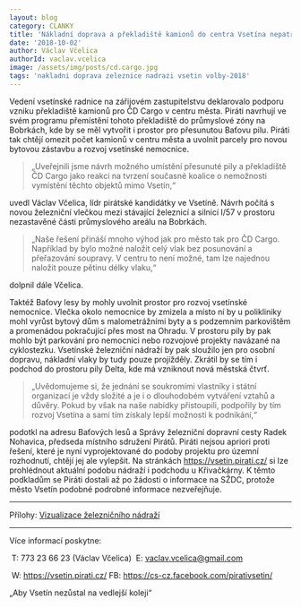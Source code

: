 ```yaml
---
layout: blog
category: CLANKY
title: 'Nákladní doprava a překladiště kamionů do centra Vsetína nepatří'
date: '2018-10-02'
author: Václav Včelica
authorId: vaclav.vcelica
image: /assets/img/posts/cd.cargo.jpg
tags: 'nakladni doprava zeleznice nadrazi vsetin volby-2018'
---
```

Vedení vsetínské radnice na zářijovém zastupitelstvu deklarovalo podporu vzniku překladiště kamionů pro ČD Cargo v centru města. Piráti navrhují ve svém programu přemístění tohoto překladiště do průmyslové zóny na Bobrkách, kde by se měl vytvořit i prostor pro přesunutou Baťovu pilu. Piráti tak chtějí omezit počet kamionů v centru města a uvolnit parcely pro novou bytovou zástavbu a rozvoj vsetínské nemocnice.

>„Uveřejnili jsme návrh možného umístění přesunuté pily a překladiště ČD Cargo jako reakci na tvrzení současné koalice o nemožnosti vymístění těchto objektů mimo Vsetín,“

uvedl Václav Včelica, lídr pirátské kandidátky ve Vsetíně. Návrh počítá s novou železniční vlečkou mezi stávající železnicí a silnicí I/57 v prostoru nezastavěné části průmyslového areálu na Bobrkách.

>„Naše řešení přináší mnoho výhod jak pro město tak pro ČD Cargo. Například by bylo možné naložit celý vlak bez posunování a přeřazování soupravy. V centru to není možné,  tam lze najednou naložit pouze pětinu délky vlaku,“

dolpnil dále Včelica.

Taktéž Baťovy lesy by mohly uvolnit prostor pro rozvoj vsetínské nemocnice. Vlečka okolo nemocnice by zmizela a místo ní by u polikliniky mohl vyrůst bytový dům s malometrážními byty a s podzemním parkovištěm a promenádou pokračující přes most na Ohradu. V prostoru pily by pak mohlo být parkování pro nemocnici nebo rozvojové projekty navázané na cyklostezku. Vsetínské železniční nádraží by pak sloužilo jen pro osobní dopravu, nákladní vlaky by tudy pouze projížděly. Zkrátil by se tím i podchod do prostoru pily Delta, kde má vzniknout nová městská čtvrť.

>„Uvědomujeme si, že jednání se soukromími vlastníky i státní organizací je vždy složité a je i o dlouhodobém vytváření vztahů a důvěry. Pokud by však na naše nabídky přistoupili, podpořily by tím rozvoj Vsetína a sami tím získaly lepší možnosti k podnikání,“

podotkl na adresu Baťových lesů a Správy železniční dopravní cesty Radek Nohavica, předseda místního sdružení Pirátů. Piráti nejsou apriori proti řešení, které je nyní vyprojektované do podoby projektu pro územní rozhodnutí, chtějí jej ale vylepšit. Na stránkách https://vsetin.pirati.cz/ si lze prohlédnout aktuální podobu nádraží i podchodu u Křivačkárny. K těmto podkladům se Piráti dostali až po žádosti o informace na SŽDC, protože město Vsetín podobné podrobné informace nezveřejňuje.

- - -

Přílohy: <a href="/assets/pdf/vizualizace.nadrazi.pdf">Vizualizace železničního nádraží</a>

- - -

Více informací poskytne:

 T: 773 23 66 23 (Václav Včelica)
 E: vaclav.vcelica@gmail.com

 W: https://vsetin.pirati.cz/
FB: https://cs-cz.facebook.com/pirativsetin/

„Aby Vsetín nezůstal na vedlejší koleji“
